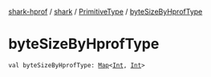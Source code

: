 [shark-hprof](../../index.md) / [shark](../index.md) / [PrimitiveType](index.md) / [byteSizeByHprofType](./byte-size-by-hprof-type.md)

# byteSizeByHprofType

`val byteSizeByHprofType: `[`Map`](https://kotlinlang.org/api/latest/jvm/stdlib/kotlin.collections/-map/index.html)`<`[`Int`](https://kotlinlang.org/api/latest/jvm/stdlib/kotlin/-int/index.html)`, `[`Int`](https://kotlinlang.org/api/latest/jvm/stdlib/kotlin/-int/index.html)`>`